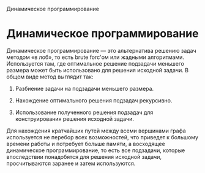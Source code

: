 Динамическое программирование

# Динамическое программирование

Динамическое программирование — это альтернатива решению задач методом «в лоб», то есть brute forc'ом или жадными алгоритмами. Используется там, где оптимальное решение подзадачи меньшего размера может быть использовано для решения исходной задачи. В общем виде метод выглядит так:

1. Разбиение задачи на подзадачи меньшего размера.

2. Нахождение оптимального решения подзадач рекурсивно.

3. Использование полученного решения подзадач для конструирования решения исходной задачи.

Для нахождения кратчайших путей между всеми вершинами графа используется не перебор всех возможностей, что приведет к большому времени работы и потребует больше памяти, а восходящее динамическое программирование, то есть все подзадачи, которые впоследствии понадобятся для решения исходной задачи, просчитываются заранее и затем используются.
